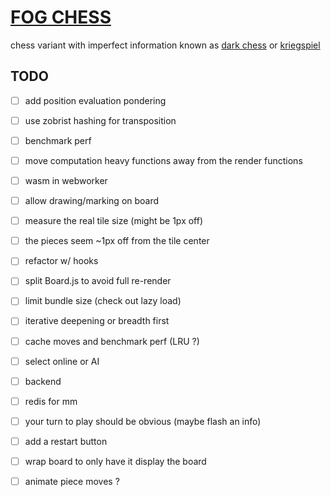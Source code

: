 # [FOG CHESS](https://ntibi.github.io/fog_chess/)

chess variant with imperfect information known as [dark chess](https://en.wikipedia.org/wiki/Dark_chess) or [kriegspiel](https://en.wikipedia.org/wiki/Kriegspiel_(chess))

## TODO

- [ ] add position evaluation pondering


- [ ] use zobrist hashing for transposition


- [ ] benchmark perf


- [ ] move computation heavy functions away from the render functions


- [ ] wasm in webworker


- [ ] allow drawing/marking on board


- [ ] measure the real tile size (might be 1px off)


- [ ] the pieces seem ~1px off from the tile center


- [ ] refactor w/ hooks


- [ ] split Board.js to avoid full re-render


- [ ] limit bundle size (check out lazy load)


- [ ] iterative deepening or breadth first


- [ ] cache moves and benchmark perf (LRU ?)


- [ ] select online or AI


- [ ] backend


- [ ] redis for mm


- [ ] your turn to play should be obvious (maybe flash an info)


- [ ] add a restart button


- [ ] wrap board to only have it display the board


- [ ] animate piece moves ?
